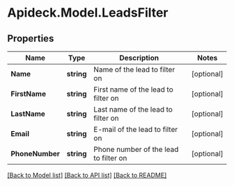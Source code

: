 # Apideck.Model.LeadsFilter

## Properties

Name | Type | Description | Notes
------------ | ------------- | ------------- | -------------
**Name** | **string** | Name of the lead to filter on | [optional] 
**FirstName** | **string** | First name of the lead to filter on | [optional] 
**LastName** | **string** | Last name of the lead to filter on | [optional] 
**Email** | **string** | E-mail of the lead to filter on | [optional] 
**PhoneNumber** | **string** | Phone number of the lead to filter on | [optional] 

[[Back to Model list]](../README.md#documentation-for-models) [[Back to API list]](../README.md#documentation-for-api-endpoints) [[Back to README]](../README.md)

